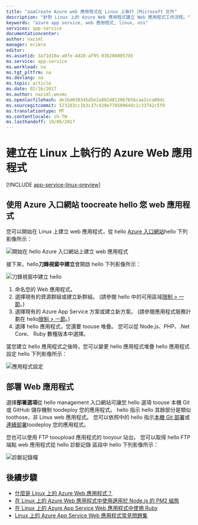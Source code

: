 ```yaml
---
title: "aaaCreate Azure web 應用程式在 Linux 上執行 |Microsoft 文件"
description: "針對 Linux 上的 Azure Web 應用程式建立 Web 應用程式工作流程。"
keywords: "azure app service, web 應用程式, linux, oss"
services: app-service
documentationcenter: 
author: naziml
manager: erikre
editor: 
ms.assetid: 3a71d10a-a0fe-4d28-af95-03b2860057d5
ms.service: app-service
ms.workload: na
ms.tgt_pltfrm: na
ms.devlang: na
ms.topic: article
ms.date: 02/16/2017
ms.author: naziml;wesmc
ms.openlocfilehash: de1bd030345d5e2a8024012067b5bcaa2cca09dc
ms.sourcegitcommit: 523283cc1b3c37c428e77850964dc1c33742c5f0
ms.translationtype: MT
ms.contentlocale: zh-TW
ms.lasthandoff: 10/06/2017
---
```

# <a name="create-an-azure-web-app-running-on-linux"></a>建立在 Linux 上執行的 Azure Web 應用程式

[!INCLUDE [app-service-linux-preview](../../includes/app-service-linux-preview.md)]


## <a name="use-hello-azure-portal-toocreate-your-web-app"></a>使用 Azure 入口網站 toocreate hello 您 web 應用程式
您可以開始在 Linux 上建立 web 應用程式，從 hello [Azure 入口網站](https://portal.azure.com)hello 下列影像所示：

![開始在 hello Azure 入口網站上建立 web 應用程式][1]

接下來，hello**刀鋒視窗中建立**會開啟 hello 下列影像所示：

![刀鋒視窗中建立 hello][2]

1. 命名您的 Web 應用程式。
2. 選擇現有的資源群組或建立新群組。 (請參閱 hello 中的可用區域[限制 > 一節](app-service-linux-intro.md)。)
3. 選擇現有的 Azure App Service 方案或建立新方案。 (請參閱應用程式服務計劃在 hello[限制 > 一節](app-service-linux-intro.md)。)
4. 選擇 hello 應用程式，您還要 toouse 堆疊。 您可以從 Node.js、PHP、.Net Core、 Ruby 數種版本中選擇。

當您建立 hello 應用程式之後時，您可以變更 hello 應用程式堆疊 hello 應用程式設定 hello 下列影像所示：

![應用程式設定][3]

## <a name="deploy-your-web-app"></a>部署 Web 應用程式
選擇**部署選項**從 hello management 入口網站可讓您 hello 選項 toouse 本機 Git 或 GitHub 儲存機制 toodeploy 您的應用程式。 hello 指示 hello 其餘部分是類似 toothose，非 Linux web 應用程式。 您可以依照中的 hello 指示[本機 Git 部署](app-service-deploy-local-git.md)或[連續部署](app-service-continuous-deployment.md)toodeploy 您的應用程式。

您也可以使用 FTP tooupload 應用程式的 tooyour 站台。 您可以取得 hello FTP 端點 web 應用程式從 hello 診斷記錄 區段中 hello 下列影像所示：

![診斷記錄檔][4]

## <a name="next-steps"></a>後續步驟
* [什麼是 Linux 上的 Azure Web 應用程式？](app-service-linux-intro.md)
* [在 Linux 上的 Azure Web 應用程式中使用適用於 Node.js 的 PM2 組態](app-service-linux-using-nodejs-pm2.md)
* [在 Linux 上的 Azure App Service Web 應用程式中使用 Ruby](app-service-linux-ruby-get-started.md)
* [Linux 上的 Azure App Service Web 應用程式常見問題集](app-service-linux-faq.md)

<!--Image references-->
[1]: ./media/app-service-linux-how-to-create-a-web-app/top-level-create.png
[2]: ./media/app-service-linux-how-to-create-a-web-app/create-blade.png
[3]: ./media/app-service-linux-how-to-create-a-web-app/application-settings-change-stack.png
[4]: ./media/app-service-linux-how-to-create-a-web-app/diagnostic-logs-ftp.png

